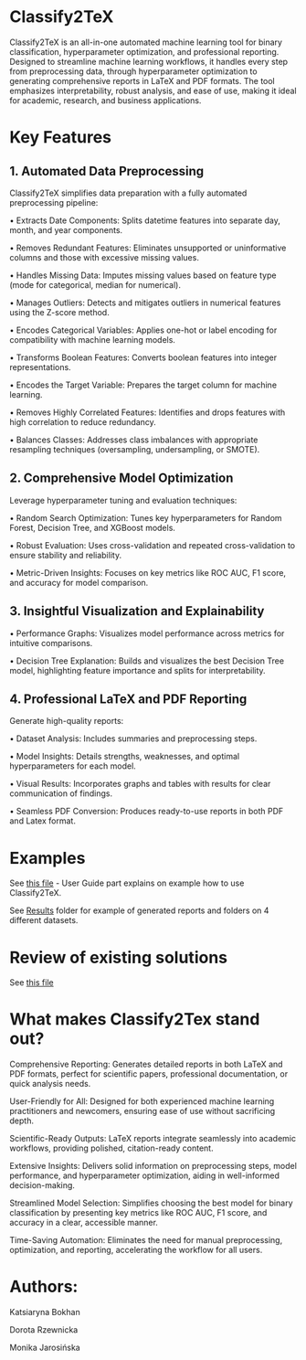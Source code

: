 # Classify2TeX

Classify2TeX is an all-in-one automated machine learning tool for binary classification, hyperparameter optimization, and professional reporting. Designed to streamline machine learning workflows, it handles every step from preprocessing data, through hyperparameter optimization to generating comprehensive reports in LaTeX and PDF formats. The tool emphasizes interpretability, robust analysis, and ease of use, making it ideal for academic, research, and business applications.

# Key Features

## 1. Automated Data Preprocessing

Classify2TeX simplifies data preparation with a fully automated preprocessing pipeline:

•	Extracts Date Components: Splits datetime features into separate day, month, and year components.

•	Removes Redundant Features: Eliminates unsupported or uninformative columns and those with excessive missing values.

•	Handles Missing Data: Imputes missing values based on feature type (mode for categorical, median for numerical).

•	Manages Outliers: Detects and mitigates outliers in numerical features using the Z-score method.

•	Encodes Categorical Variables: Applies one-hot or label encoding for compatibility with machine learning models.

•	Transforms Boolean Features: Converts boolean features into integer representations.

•	Encodes the Target Variable: Prepares the target column for machine learning.

•	Removes Highly Correlated Features: Identifies and drops features with high correlation to reduce redundancy.

•	Balances Classes: Addresses class imbalances with appropriate resampling techniques (oversampling, undersampling, or SMOTE).


## 2. Comprehensive Model Optimization

Leverage hyperparameter tuning and evaluation techniques:

•	Random Search Optimization: Tunes key hyperparameters for Random Forest, Decision Tree, and XGBoost models.

•	Robust Evaluation: Uses cross-validation and repeated cross-validation to ensure stability and reliability.

•	Metric-Driven Insights: Focuses on key metrics like ROC AUC, F1 score, and accuracy for model comparison.

## 3. Insightful Visualization and Explainability

•	Performance Graphs: Visualizes model performance across metrics for intuitive comparisons.

•	Decision Tree Explanation: Builds and visualizes the best Decision Tree model, highlighting feature importance and splits for interpretability.

## 4. Professional LaTeX and PDF Reporting

Generate high-quality reports:

•	Dataset Analysis: Includes summaries and preprocessing steps.

•	Model Insights: Details strengths, weaknesses, and optimal hyperparameters for each model.

•	Visual Results: Incorporates graphs and tables with results for clear communication of findings.

•	Seamless PDF Conversion: Produces ready-to-use reports in both PDF and Latex format.

# Examples

See [this file](https://github.com/kateqwerty001/Classify2TeX/blob/main/TUTORIAL.ipynb) - User Guide part explains on example how to use Classify2TeX.

See [Results](https://github.com/kateqwerty001/Classify2TeX/tree/main/Results) folder for example of generated reports and folders on 4 different datasets.

# Review of existing solutions

See [this file](https://github.com/kateqwerty001/Classify2TeX/blob/main/review_of_existing_solutions.ipynb)

# What makes Classify2Tex stand out?

Comprehensive Reporting: Generates detailed reports in both LaTeX and PDF formats, perfect for scientific papers, professional documentation, or quick analysis needs.

User-Friendly for All: Designed for both experienced machine learning practitioners and newcomers, ensuring ease of use without sacrificing depth.

Scientific-Ready Outputs: LaTeX reports integrate seamlessly into academic workflows, providing polished, citation-ready content.

Extensive Insights: Delivers solid information on preprocessing steps, model performance, and hyperparameter optimization, aiding in well-informed decision-making.

Streamlined Model Selection: Simplifies choosing the best model for binary classification by presenting key metrics like ROC AUC, F1 score, and accuracy in a clear, accessible manner.

Time-Saving Automation: Eliminates the need for manual preprocessing, optimization, and reporting, accelerating the workflow for all users.

# Authors:

Katsiaryna Bokhan

Dorota Rzewnicka

Monika Jarosińska
